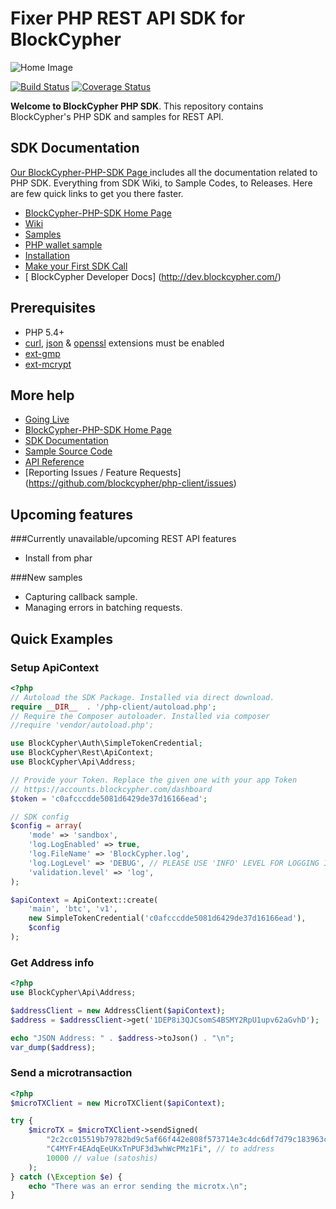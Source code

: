 # Fixer PHP REST API SDK for BlockCypher

![Home Image](https://raw.githubusercontent.com/wiki/blockcypher/php-client/images/homepage.jpg)

[![Build Status](https://travis-ci.org/blockcypher/php-client.svg)](https://travis-ci.org/blockcypher/php-client) 
[![Coverage Status](https://coveralls.io/repos/blockcypher/php-client/badge.svg?branch=master)](https://coveralls.io/r/blockcypher/php-client?branch=master)

__Welcome to BlockCypher PHP SDK__. This repository contains BlockCypher's PHP SDK and samples for REST API.

## SDK Documentation

[ Our BlockCypher-PHP-SDK Page ](http://blockcypher.github.io/php-client/) includes all the documentation related to PHP SDK. Everything from SDK Wiki, to Sample Codes, to Releases. Here are few quick links to get you there faster.

* [ BlockCypher-PHP-SDK Home Page ](http://blockcypher.github.io/php-client/)
* [ Wiki ](https://github.com/blockcypher/php-client/wiki)
* [ Samples ](http://blockcypher.github.io/php-client/sample/)
* [ PHP wallet sample](https://github.com/blockcypher/php-wallet-sample)
* [ Installation ](https://github.com/blockcypher/php-client/wiki/Installation)
* [ Make your First SDK Call](https://github.com/blockcypher/php-client/wiki/Making-First-Call)
* [ BlockCypher Developer Docs] (http://dev.blockcypher.com/)

## Prerequisites

   - PHP 5.4+
   - [curl](http://php.net/manual/en/book.curl.php), [json](http://php.net/manual/en/book.json.php) & [openssl](http://php.net/manual/en/book.openssl.php) extensions must be enabled
   - [ext-gmp](http://php.net/manual/en/book.gmp.php)
   - [ext-mcrypt](http://php.net/manual/es/book.mcrypt.php)

## More help
   * [Going Live](https://github.com/blockcypher/php-client/wiki/Going-Live)
   * [BlockCypher-PHP-SDK Home Page](http://blockcypher.github.io/php-client/)
   * [SDK Documentation](https://github.com/blockcypher/php-client/wiki)
   * [Sample Source Code](http://blockcypher.github.io/php-client/sample/)
   * [API Reference](http://dev.blockcypher.com/)
   * [Reporting Issues / Feature Requests] (https://github.com/blockcypher/php-client/issues)
   
## Upcoming features

###Currently unavailable/upcoming REST API features

   * Install from phar
   
###New samples

   - Capturing callback sample.
   - Managing errors in batching requests.
   
## Quick Examples

### Setup ApiContext

```php
<?php
// Autoload the SDK Package. Installed via direct download.
require __DIR__  . '/php-client/autoload.php';
// Require the Composer autoloader. Installed via composer
//require 'vendor/autoload.php';

use BlockCypher\Auth\SimpleTokenCredential;
use BlockCypher\Rest\ApiContext;
use BlockCypher\Api\Address;

// Provide your Token. Replace the given one with your app Token
// https://accounts.blockcypher.com/dashboard
$token = 'c0afcccdde5081d6429de37d16166ead';

// SDK config
$config = array(
    'mode' => 'sandbox',
    'log.LogEnabled' => true,
    'log.FileName' => 'BlockCypher.log',
    'log.LogLevel' => 'DEBUG', // PLEASE USE 'INFO' LEVEL FOR LOGGING IN LIVE ENVIRONMENTS
    'validation.level' => 'log',
);

$apiContext = ApiContext::create(
    'main', 'btc', 'v1',
    new SimpleTokenCredential('c0afcccdde5081d6429de37d16166ead'),
    $config
);
```

### Get Address info

```php
<?php
use BlockCypher\Api\Address;

$addressClient = new AddressClient($apiContext);
$address = $addressClient->get('1DEP8i3QJCsomS4BSMY2RpU1upv62aGvhD');

echo "JSON Address: " . $address->toJson() . "\n";
var_dump($address);
```   

### Send a microtransaction

```php
<?php
$microTXClient = new MicroTXClient($apiContext);

try {
    $microTX = $microTXClient->sendSigned(
        "2c2cc015519b79782bd9c5af66f442e808f573714e3c4dc6df7d79c183963cff", // private key
        "C4MYFr4EAdqEeUKxTnPUF3d3whWcPMz1Fi", // to address
        10000 // value (satoshis)
    );
} catch (\Exception $e) {
    echo "There was an error sending the microtx.\n";
}
```   

   
   
